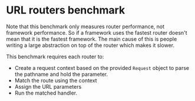 # URL routers benchmark
Note that this benchmark only measures router performance, not framework performance. 
So if a framework uses the fastest router doesn't mean that it is the fastest framework.
The main cause of this is people writing a large abstraction on top of the router which makes it slower.

This benchmark requires each router to:
- Create a request context based on the provided `Request` object to parse the pathname and hold the parameter.
- Match the route using the context
- Assign the URL parameters
- Run the matched handler.
